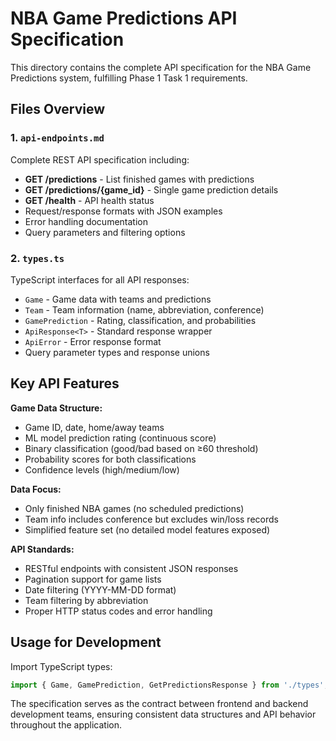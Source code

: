 # NBA Game Predictions API Specification

This directory contains the complete API specification for the NBA Game Predictions system, fulfilling Phase 1 Task 1 requirements.

## Files Overview

### 1. `api-endpoints.md`
Complete REST API specification including:
- **GET /predictions** - List finished games with predictions
- **GET /predictions/{game_id}** - Single game prediction details  
- **GET /health** - API health status
- Request/response formats with JSON examples
- Error handling documentation
- Query parameters and filtering options

### 2. `types.ts` 
TypeScript interfaces for all API responses:
- `Game` - Game data with teams and predictions
- `Team` - Team information (name, abbreviation, conference)
- `GamePrediction` - Rating, classification, and probabilities
- `ApiResponse<T>` - Standard response wrapper
- `ApiError` - Error response format
- Query parameter types and response unions

## Key API Features

**Game Data Structure:**
- Game ID, date, home/away teams
- ML model prediction rating (continuous score)
- Binary classification (good/bad based on ≥60 threshold)
- Probability scores for both classifications
- Confidence levels (high/medium/low)

**Data Focus:**
- Only finished NBA games (no scheduled predictions)
- Team info includes conference but excludes win/loss records
- Simplified feature set (no detailed model features exposed)

**API Standards:**
- RESTful endpoints with consistent JSON responses
- Pagination support for game lists
- Date filtering (YYYY-MM-DD format)
- Team filtering by abbreviation
- Proper HTTP status codes and error handling

## Usage for Development

Import TypeScript types:
```typescript
import { Game, GamePrediction, GetPredictionsResponse } from './types';
```

The specification serves as the contract between frontend and backend development teams, ensuring consistent data structures and API behavior throughout the application.